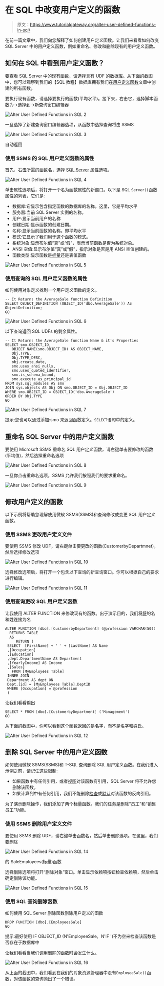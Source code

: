# 在 SQL 中改变用户定义的函数

> 原文：<https://www.tutorialgateway.org/alter-user-defined-functions-in-sql/>

在前一篇文章中，我们向您解释了如何创建用户定义函数。让我们来看看如何改变 SQL Server 中的用户定义函数，例如重命名、修改和删除现有的用户定义函数。

## 如何在 SQL 中看到用户定义函数？

要查看 SQL Server 中的现有函数，请选择具有 UDF 的数据库。从下面的截图中，您可以观察到我们的【SQL 教程】数据库拥有我们在[用户定义函数](https://www.tutorialgateway.org/user-defined-functions-in-sql/)文章中创建的所有函数。

要执行现有函数，请选择要执行的函数(平均水平)。接下来，右击它，选择脚本函数为->选择到->新查询窗口编辑器

![Alter User Defined Functions in SQL 2](img/4feae97c2f99ba7fbd39f69adb66f159.png)

一旦选择了新建查询窗口编辑器选项，从函数中选择查询将由 SSMS

![Alter User Defined Functions in SQL 3](img/9b7023387f491527fef3e651519187e4.png)

自动返回

### 使用 SSMS 的 SQL 用户定义函数的属性

首先，右击所需的函数名，选择 [SQL Server](https://www.tutorialgateway.org/sql/) 属性选项。

![Alter User Defined Functions in SQL 4](img/e5b6eb0ab8d6bd58ce5861db1ee7965c.png)

单击属性选项后，将打开一个名为函数属性的新窗口。以下是 SQL `Server()`函数属性的列表，它们是:

*   数据库:它显示包含指定函数的数据库的名称。这里，它是平均水平
*   服务器:当前 SQL Server 实例的名称。
*   用户:显示当前用户的名称
*   创建日期:显示函数的创建日期。
*   名称:显示当前函数的名称。即平均水平
*   模式:它显示了我们用于这个函数的模式。
*   系统对象:显示布尔值“真”或“假”，表示当前函数是否为系统对象。
*   ANSI 空值:显示布尔值“真”或“假”，指示对象是否是用 ANSI 空值创建的。
*   函数类型:显示函数是[标量](https://www.tutorialgateway.org/user-defined-functions-in-sql/)还是表值函数

![Alter User Defined Functions in SQL 5](img/97ec8c7d0a3bc75edb4ada9111add255.png)

### 使用查询的 SQL 用户定义函数的属性

如何使用对象定义找到一个用户定义函数的定义。

```
-- It Returns the AverageSale function Definition  
SELECT OBJECT_DEFINITION (OBJECT_ID('dbo.AverageSale')) AS ObjectDefinition;  
GO
```

![Alter User Defined Functions in SQL 6](img/f08846af5c8181d287806086d70998ff.png)

以下查询返回 SQL UDFs 的剩余属性。

```
-- It Returns the AverageSale function Name & it's Properties  
SELECT smo.OBJECT_ID,   
   OBJECT_NAME(smo.OBJECT_ID) AS OBJECT_NAME,   
   Obj.TYPE,   
   Obj.TYPE_DESC,  
   obj.create_date,
   smo.uses_ansi_nulls,  
   smo.uses_quoted_identifier,  
   smo.is_schema_bound,  
   smo.execute_as_principal_id  
FROM sys.sql_modules AS smo  
JOIN sys.objects AS Obj ON smo.OBJECT_ID = Obj.OBJECT_ID  
WHERE smo.OBJECT_ID = OBJECT_ID('dbo.AverageSale')  
ORDER BY Obj.TYPE  
GO
```

![Alter User Defined Functions in SQL 7](img/e2019fd17446e91ef07d402582aef762.png)

提示:您也可以通过添加:smo 来返回函数定义。`SELECT`语句中的定义。

## 重命名 SQL Server 中的用户定义函数

要使用 Microsoft SSMS 重命名 SQL 用户定义函数，请右键单击要修改的函数(平均值)，然后选择重命名选项

![Alter User Defined Functions in SQL 8](img/56c38c3ae8855859e975cc1cb9411e8e.png)

一旦你点击重命名选项，SSMS 允许我们按照我们的要求重命名。

![Alter User Defined Functions in SQL 9](img/93acdb944c2bcf8c999df6e101c1392d.png)

## 修改用户定义的函数

以下示例将帮助您理解使用微软 SSMS(SSMS)和查询修改或变更 SQL 用户定义函数。

### 使用 SSMS 更改用户定义文件

要使用 SSMS 修改 UDF，请右键单击要更改的函数(CustomerbyDepartmnet)，然后选择修改选项

![Alter User Defined Functions in SQL 10](img/86ca6e8ecc30fac6910b2264a613480a.png)

选择修改选项后，将打开一个包含以下查询的新查询窗口。你可以根据自己的要求进行编辑。

![Alter User Defined Functions in SQL 11](img/86defba0907f484e81afa4a542224095.png)

### 使用查询更改 SQL 用户定义函数

让我使用 ALTER FUNCTION 来修改现有的函数。出于演示目的，我们将[将](https://www.tutorialgateway.org/sql-concat-function/)的名和姓连接为名

```
ALTER FUNCTION [dbo].[CustomerbyDepartment] (@profession VARCHAR(50))
  RETURNS TABLE
  AS
     RETURN (
 SELECT  [FirstName] + ' ' + [LastName] AS Name
 ,[Occupation]
 ,[Education]
 ,dept.DepartmentName AS Department
 ,[YearlyIncome] AS Income
 ,[Sales]
   FROM [MyEmployees Table]
 INNER JOIN 
 Department AS dept ON
 Dept.[id] = [MyEmployees Table].DeptID
 WHERE [Occupation] = @profession
 )
```

让我们看看输出

```
SELECT * FROM [dbo].[CustomerbyDepartment] ('Management')
GO
```

从下面的截图中，你可以看到这个函数返回的是名字，而不是名字和姓氏。

![Alter User Defined Functions in SQL 12](img/36702138c9b4582a97bbe12d35cb3134.png)

## 删除 SQL Server 中的用户定义函数

如何使用微软 SSMS(SSMS)和 T-SQL 查询删除 SQL 用户定义函数。在我们进入示例之前，请记住这些限制:

*   如果函数中有任何引用，或者[视图](https://www.tutorialgateway.org/views-in-sql-server/)对该函数有引用，SQL Server 将不允许您删除该函数。
*   如果计算列中有任何引用，我们不能删除[检查](https://www.tutorialgateway.org/sql-check-constraint/)或[默认](https://www.tutorialgateway.org/sql-default-constraint/)对该函数的反向引用。

为了演示删除操作，我们添加了两个标量函数。我们的任务是删除“员工”和“销售员工”功能。

### 使用 SSMS 删除用户定义文件

要使用 SSMS 删除 UDF，请右键单击函数名，然后单击删除选项。在这里，我们要删除

![Alter User Defined Functions in SQL 14](img/ae3927299e76a56fe37917f07efc4cb3.png)

的 SaleEmployees(标量)函数

选择删除选项将打开“删除对象”窗口。单击显示依赖项按钮检查依赖项，然后单击确定删除该功能。

![Alter User Defined Functions in SQL 15](img/061df74f8cfb11cca585a8605d7aa4b2.png)

### 使用 SQL 查询删除函数

如何使用 SQL Server 删除函数删除用户定义的函数

```
DROP FUNCTION [dbo].[EmployeesSale]
GO
```

提示:最好使用 IF OBJECT_ID (N'EmployeeSale，N'IF ')不为空来检查该函数是否存在于数据库中

让我们看看当我们调用删除的函数时会发生什么。

![Alter User Defined Functions in SQL 16](img/5fc2c383fc7c741f0a878b1d8bfc0ebc.png)

从上面的截图中，我们看到在我们的对象资源管理器中没有`EmployeeSale()`函数，对该函数的查询抛出了一个错误。